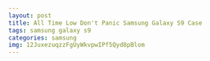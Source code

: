 ```yaml
---
layout: post
title: All Time Low Don't Panic Samsung Galaxy S9 Case
tags: samsung galaxy s9
categories: samsung
img: 12JuxezuqzzFgUyWkvpwIPf5Qyd8pBlom
---
```

